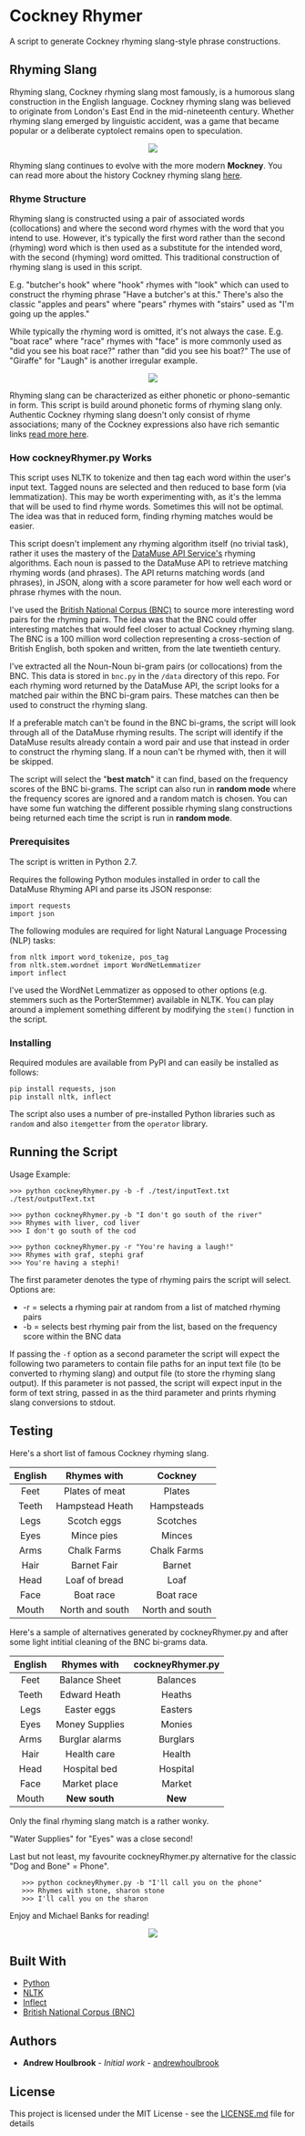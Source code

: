 # Cockney Rhymer

A script to generate Cockney rhyming slang-style phrase constructions.   

## Rhyming Slang

Rhyming slang, Cockney rhyming slang most famously, is a humorous slang construction in the English language. Cockney rhyming slang was believed to originate from London's East End in the mid-nineteenth century. Whether rhyming slang emerged by linguistic accident, was a game that became popular or a deliberate cyptolect remains open to speculation. 

<p align="center">
  <img src="/doc/diamond_geezer.png"/>
</p>

Rhyming slang continues to evolve with the more modern **Mockney**. You can read more about the history Cockney rhyming slang [here](https://www.cockneyrhymingslang.co.uk/blog/what-is-cockney-rhyming-slang/).

### Rhyme Structure

Rhyming slang is constructed using a pair of associated words (collocations) and where the second word rhymes with the word that you intend to use. However, it's typically the first word rather than the second (rhyming) word which is then used as a substitute for the intended word, with the second (rhyming) word omitted. This traditional construction of rhyming slang is used in this script.

E.g. "butcher's hook" where "hook" rhymes with "look" which can used to construct the rhyming phrase "Have a butcher's at this." There's also the classic "apples and pears" where "pears" rhymes with "stairs" used as "I'm going up the apples."

While typically the rhyming word is omitted, it's not always the case. E.g. "boat race" where "race" rhymes with "face" is more commonly used as "did you see his boat race?" rather than "did you see his boat?" The use of "Giraffe" for "Laugh" is another irregular example. 

<p align="center">
  <img src="/doc/sign.png"/>
</p>

Rhyming slang can be characterized as either phonetic or phono-semantic in form. This script is build around phonetic forms of rhyming slang only. Authentic Cockney rhyming slang doesn't only consist of rhyme associations; many of the Cockney expressions also have rich semantic links [read more here](https://www.theguardian.com/education/2014/jun/09/guide-to-cockney-rhyming-slang).

### How cockneyRhymer.py Works

This script uses NLTK to tokenize and then tag each word within the user's input text. Tagged nouns are selected and then reduced to base form (via lemmatization). This may be worth experimenting with, as it's the lemma that will be used to find rhyme words. Sometimes this will not be optimal. The idea was that in reduced form, finding rhyming matches would be easier.  

This script doesn't implement any rhyming algorithm itself (no trivial task), rather it uses the mastery of the [DataMuse API Service's](https://www.datamuse.com/api/) rhyming algorithms. Each noun is passed to the DataMuse API to retrieve matching rhyming words (and phrases). The API returns matching words (and phrases), in JSON, along with a score parameter for how well each word or phrase rhymes with the noun.  

I've used the [British National Corpus (BNC)](http://www.natcorp.ox.ac.uk/) to source more interesting word pairs for the rhyming pairs. The idea was that the BNC could offer interesting matches that would feel closer to actual Cockney rhyming slang. The BNC is a 100 million word collection representing a cross-section of British English, both spoken and written, from the late twentieth century.

I've extracted all the Noun-Noun bi-gram pairs (or collocations) from the BNC. This data is stored in ```bnc.py``` in the ```/data``` directory of this repo. For each rhyming word returned by the DataMuse API, the script looks for a matched pair within the BNC bi-gram pairs. These matches can then be used to construct the rhyming slang.

If a preferable match can't be found in the BNC bi-grams, the script will look through all of the DataMuse rhyming results. The script will identify if the DataMuse results already contain a word pair and use that instead in order to construct the rhyming slang. If a noun can't be rhymed with, then it will be skipped.  

The script will select the "**best match**" it can find, based on the frequency scores of the BNC bi-grams. The script can also run in **random mode** where the frequency scores are ignored and a random match is chosen. You can have some fun watching the different possible rhyming slang constructions being returned each time the script is run in **random mode**.  

### Prerequisites

The script is written in Python 2.7.

Requires the following Python modules installed in order to call the DataMuse Rhyming API and parse its JSON response:

```
import requests
import json
```

The following modules are required for light Natural Language Processing (NLP) tasks:

```
from nltk import word_tokenize, pos_tag
from nltk.stem.wordnet import WordNetLemmatizer
import inflect
```

I've used the WordNet Lemmatizer as opposed to other options (e.g. stemmers such as the PorterStemmer) available in NLTK. You can play around a implement something different by modifying the ```stem()``` function in the script. 

### Installing

Required modules are available from PyPI and can easily be installed as follows:

```
pip install requests, json
pip install nltk, inflect
```

The script also uses a number of pre-installed Python libraries such as ```random``` and also ```itemgetter``` from the ```operator``` library. 

## Running the Script

Usage Example: 

```
>>> python cockneyRhymer.py -b -f ./test/inputText.txt ./test/outputText.txt

>>> python cockneyRhymer.py -b "I don't go south of the river"
>>> Rhymes with liver, cod liver
>>> I don't go south of the cod

>>> python cockneyRhymer.py -r "You're having a laugh!"
>>> Rhymes with graf, stephi graf
>>> You're having a stephi! 
```

The first parameter denotes the type of rhyming pairs the script will select. Options are:

* -r = selects a rhyming pair at random from a list of matched rhyming pairs
* -b = selects best rhyming pair from the list, based on the frequency score within the BNC data

If passing the ```-f``` option as a second parameter the script will expect the following two parameters to contain file paths for an input text file (to be converted to rhyming slang) and output file (to store the rhyming slang output). If this parameter is not passed, the script will expect input in the form of text string, passed in as the third parameter and prints rhyming slang conversions to stdout. 

## Testing

Here's a short list of famous Cockney rhyming slang.

English | Rhymes with     |	Cockney          | 
:------:|:---------------:|:----------------:|
Feet    | Plates of meat  | Plates           |
Teeth	  | Hampstead Heath | Hampsteads       |
Legs	  | Scotch eggs	    | Scotches         |
Eyes	  | Mince pies	    | Minces           |
Arms	  | Chalk Farms	    | Chalk Farms      |
Hair	  | Barnet Fair	    | Barnet           |
Head	  | Loaf of bread	  | Loaf             |
Face	  | Boat race	      | Boat race        |
Mouth	  | North and south | North and south  |

Here's a sample of alternatives generated by cockneyRhymer.py and after some light intitial cleaning of the BNC bi-grams data. 

English | Rhymes with     | cockneyRhymer.py |
:------:|:---------------:|:----------------:|
Feet    | Balance Sheet   | Balances         |
Teeth	  | Edward Heath    | Heaths           |
Legs	  | Easter eggs	    | Easters          |
Eyes	  | Money Supplies  | Monies           |
Arms	  | Burglar alarms  | Burglars         |
Hair	  | Health care	    | Health           |
Head	  | Hospital bed	  | Hospital         |
Face	  | Market place    | Market           |
Mouth	  | **New south**   | **New**          |

Only the final rhyming slang match is a rather wonky.

"Water Supplies" for "Eyes" was a close second!

Last but not least, my favourite cockneyRhymer.py alternative for the classic "Dog and Bone" = Phone".

```
   >>> python cockneyRhymer.py -b "I'll call you on the phone"
   >>> Rhymes with stone, sharon stone 
   >>> I'll call you on the sharon
```

Enjoy and Michael Banks for reading!

<p align="center">
  <img src="/doc/rubadubdub.png"/>
</p>

## Built With

* [Python](http://www.python.org)
* [NLTK](https://www.nltk.org/)
* [Inflect](https://github.com/jazzband/inflect)
* [British National Corpus (BNC)](http://natcorp.ox.ac.uk)

## Authors

* **Andrew Houlbrook** - *Initial work* - [andrewhoulbrook](https://github.com/andrewhoulbrook)

## License

This project is licensed under the MIT License - see the [LICENSE.md](LICENSE.md) file for details
